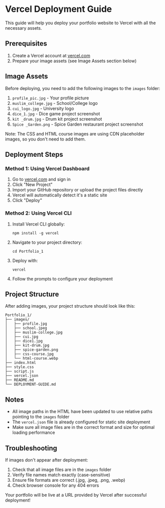 # Vercel Deployment Guide

This guide will help you deploy your portfolio website to Vercel with all the necessary assets.

## Prerequisites

1. Create a Vercel account at [vercel.com](https://vercel.com)
2. Prepare your image assets (see Image Assets section below)

## Image Assets

Before deploying, you need to add the following images to the `images` folder:

1. `profile_pic.jpg` - Your profile picture
2. `muslim_college.jpg` - School/College logo
3. `cui_logo.jpg` - University logo
4. `dice_1.jpg` - Dice game project screenshot
5. `kit _drum.jpg` - Drum kit project screenshot
6. `Spice _Garden.png` - Spice Garden restaurant project screenshot

Note: The CSS and HTML course images are using CDN placeholder images, so you don't need to add them.

## Deployment Steps

### Method 1: Using Vercel Dashboard

1. Go to [vercel.com](https://vercel.com) and sign in
2. Click "New Project"
3. Import your GitHub repository or upload the project files directly
4. Vercel will automatically detect it's a static site
5. Click "Deploy"

### Method 2: Using Vercel CLI

1. Install Vercel CLI globally:
   ```
   npm install -g vercel
   ```

2. Navigate to your project directory:
   ```
   cd Portfolio_1
   ```

3. Deploy with:
   ```
   vercel
   ```

4. Follow the prompts to configure your deployment

## Project Structure

After adding images, your project structure should look like this:

```
Portfolio_1/
├── images/
│   ├── profile.jpg
│   ├── school.jpeg
│   ├── muslim-college.jpg
│   ├── cui.jpg
│   ├── dice1.jpg
│   ├── kit-drum.jpg
│   ├── spice-garden.png
│   ├── css-course.jpg
│   └── html-course.webp
├── index.html
├── style.css
├── script.js
├── vercel.json
├── README.md
└── DEPLOYMENT-GUIDE.md
```

## Notes

- All image paths in the HTML have been updated to use relative paths pointing to the `images` folder
- The `vercel.json` file is already configured for static site deployment
- Make sure all image files are in the correct format and size for optimal loading performance

## Troubleshooting

If images don't appear after deployment:

1. Check that all image files are in the `images` folder
2. Verify file names match exactly (case-sensitive)
3. Ensure file formats are correct (.jpg, .jpeg, .png, .webp)
4. Check browser console for any 404 errors

Your portfolio will be live at a URL provided by Vercel after successful deployment!
